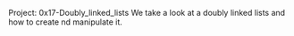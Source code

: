 Project: 0x17-Doubly_linked_lists
We take a look at a doubly linked lists and how to create nd manipulate it.

